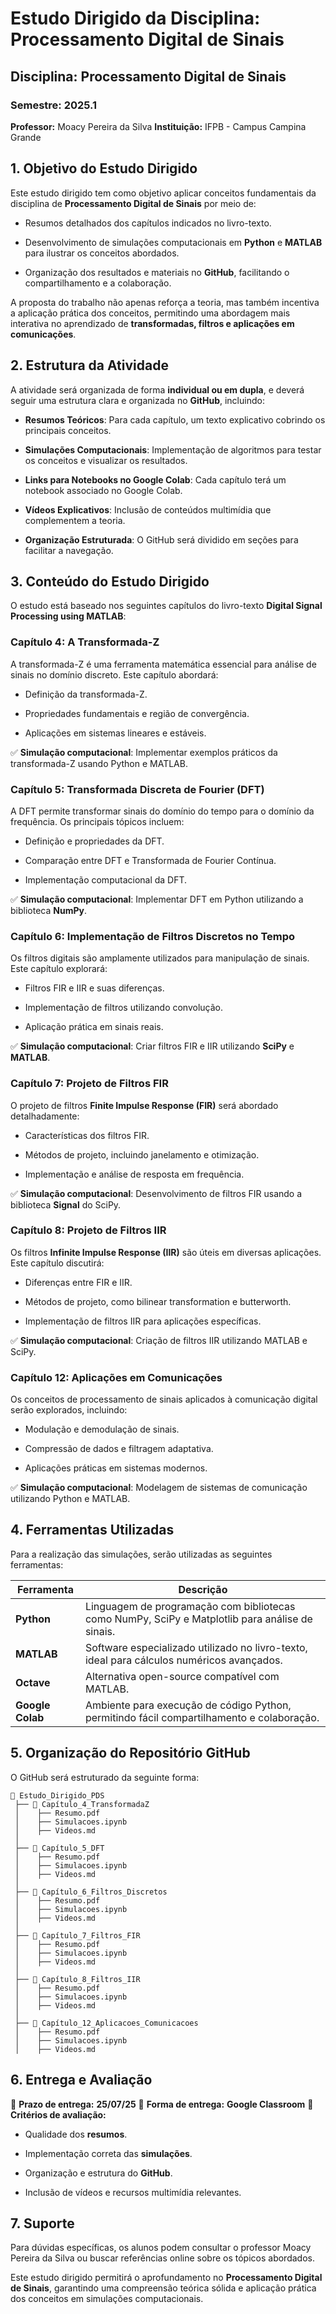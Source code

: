 
# **Estudo Dirigido da Disciplina: Processamento Digital de Sinais**

## **Disciplina:** Processamento Digital de Sinais

### **Semestre:** 2025.1

**Professor:** Moacy Pereira da Silva **Instituição:** IFPB - Campus Campina Grande

## **1. Objetivo do Estudo Dirigido**

Este estudo dirigido tem como objetivo aplicar conceitos fundamentais da disciplina de **Processamento Digital de Sinais** por meio de:

- Resumos detalhados dos capítulos indicados no livro-texto.
    
- Desenvolvimento de simulações computacionais em **Python** e **MATLAB** para ilustrar os conceitos abordados.
    
- Organização dos resultados e materiais no **GitHub**, facilitando o compartilhamento e a colaboração.
    

A proposta do trabalho não apenas reforça a teoria, mas também incentiva a aplicação prática dos conceitos, permitindo uma abordagem mais interativa no aprendizado de **transformadas, filtros e aplicações em comunicações**.

## **2. Estrutura da Atividade**

A atividade será organizada de forma **individual ou em dupla**, e deverá seguir uma estrutura clara e organizada no **GitHub**, incluindo:

- **Resumos Teóricos**: Para cada capítulo, um texto explicativo cobrindo os principais conceitos.
    
- **Simulações Computacionais**: Implementação de algoritmos para testar os conceitos e visualizar os resultados.
    
- **Links para Notebooks no Google Colab**: Cada capítulo terá um notebook associado no Google Colab.
    
- **Vídeos Explicativos**: Inclusão de conteúdos multimídia que complementem a teoria.
    
- **Organização Estruturada**: O GitHub será dividido em seções para facilitar a navegação.
    

## **3. Conteúdo do Estudo Dirigido**

O estudo está baseado nos seguintes capítulos do livro-texto **Digital Signal Processing using MATLAB**:

### **Capítulo 4: A Transformada-Z**

A transformada-Z é uma ferramenta matemática essencial para análise de sinais no domínio discreto. Este capítulo abordará:

- Definição da transformada-Z.
    
- Propriedades fundamentais e região de convergência.
    
- Aplicações em sistemas lineares e estáveis.
    

✅ **Simulação computacional**: Implementar exemplos práticos da transformada-Z usando Python e MATLAB.

### **Capítulo 5: Transformada Discreta de Fourier (DFT)**

A DFT permite transformar sinais do domínio do tempo para o domínio da frequência. Os principais tópicos incluem:

- Definição e propriedades da DFT.
    
- Comparação entre DFT e Transformada de Fourier Contínua.
    
- Implementação computacional da DFT.
    

✅ **Simulação computacional**: Implementar DFT em Python utilizando a biblioteca **NumPy**.

### **Capítulo 6: Implementação de Filtros Discretos no Tempo**

Os filtros digitais são amplamente utilizados para manipulação de sinais. Este capítulo explorará:

- Filtros FIR e IIR e suas diferenças.
    
- Implementação de filtros utilizando convolução.
    
- Aplicação prática em sinais reais.
    

✅ **Simulação computacional**: Criar filtros FIR e IIR utilizando **SciPy** e **MATLAB**.

### **Capítulo 7: Projeto de Filtros FIR**

O projeto de filtros **Finite Impulse Response (FIR)** será abordado detalhadamente:

- Características dos filtros FIR.
    
- Métodos de projeto, incluindo janelamento e otimização.
    
- Implementação e análise de resposta em frequência.
    

✅ **Simulação computacional**: Desenvolvimento de filtros FIR usando a biblioteca **Signal** do SciPy.

### **Capítulo 8: Projeto de Filtros IIR**

Os filtros **Infinite Impulse Response (IIR)** são úteis em diversas aplicações. Este capítulo discutirá:

- Diferenças entre FIR e IIR.
    
- Métodos de projeto, como bilinear transformation e butterworth.
    
- Implementação de filtros IIR para aplicações específicas.
    

✅ **Simulação computacional**: Criação de filtros IIR utilizando MATLAB e SciPy.

### **Capítulo 12: Aplicações em Comunicações**

Os conceitos de processamento de sinais aplicados à comunicação digital serão explorados, incluindo:

- Modulação e demodulação de sinais.
    
- Compressão de dados e filtragem adaptativa.
    
- Aplicações práticas em sistemas modernos.
    

✅ **Simulação computacional**: Modelagem de sistemas de comunicação utilizando Python e MATLAB.

## **4. Ferramentas Utilizadas**

Para a realização das simulações, serão utilizadas as seguintes ferramentas:

|**Ferramenta**|**Descrição**|
|---|---|
|**Python**|Linguagem de programação com bibliotecas como NumPy, SciPy e Matplotlib para análise de sinais.|
|**MATLAB**|Software especializado utilizado no livro-texto, ideal para cálculos numéricos avançados.|
|**Octave**|Alternativa open-source compatível com MATLAB.|
|**Google Colab**|Ambiente para execução de código Python, permitindo fácil compartilhamento e colaboração.|

## **5. Organização do Repositório GitHub**

O GitHub será estruturado da seguinte forma:

```
📂 Estudo_Dirigido_PDS
 ├── 📂 Capítulo_4_TransformadaZ
 │    ├── Resumo.pdf
 │    ├── Simulacoes.ipynb
 │    ├── Videos.md
 │
 ├── 📂 Capítulo_5_DFT
 │    ├── Resumo.pdf
 │    ├── Simulacoes.ipynb
 │    ├── Videos.md
 │
 ├── 📂 Capítulo_6_Filtros_Discretos
 │    ├── Resumo.pdf
 │    ├── Simulacoes.ipynb
 │    ├── Videos.md
 │
 ├── 📂 Capítulo_7_Filtros_FIR
 │    ├── Resumo.pdf
 │    ├── Simulacoes.ipynb
 │    ├── Videos.md
 │
 ├── 📂 Capítulo_8_Filtros_IIR
 │    ├── Resumo.pdf
 │    ├── Simulacoes.ipynb
 │    ├── Videos.md
 │
 ├── 📂 Capítulo_12_Aplicacoes_Comunicacoes
 │    ├── Resumo.pdf
 │    ├── Simulacoes.ipynb
 │    ├── Videos.md
```

## **6. Entrega e Avaliação**

📌 **Prazo de entrega:** **25/07/25** 📌 **Forma de entrega:** **Google Classroom** 📌 **Critérios de avaliação:**

- Qualidade dos **resumos**.
    
- Implementação correta das **simulações**.
    
- Organização e estrutura do **GitHub**.
    
- Inclusão de vídeos e recursos multimídia relevantes.
    

## **7. Suporte**

Para dúvidas específicas, os alunos podem consultar o professor Moacy Pereira da Silva ou buscar referências online sobre os tópicos abordados.

Este estudo dirigido permitirá o aprofundamento no **Processamento Digital de Sinais**, garantindo uma compreensão teórica sólida e aplicação prática dos conceitos em simulações computacionais.